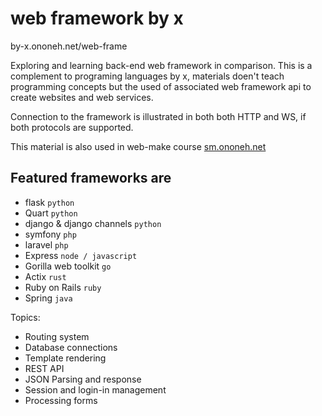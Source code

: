 # web framework by x

by-x.ononeh.net/web-frame

Exploring and learning back-end web framework in comparison.
This is a complement to programing languages by x, materials doen't teach programming concepts but the used of associated web framework api to create websites and web services.

Connection to the framework is illustrated in both both HTTP and WS, if both protocols are supported.

This material is also used in web-make course [sm.ononeh.net](https://sm.ononeh.net)

## Featured frameworks are

* flask                     `python`
* Quart                     `python`
* django & django channels  `python`
* symfony                   `php`
* laravel                   `php`
* Express                   `node / javascript`
* Gorilla web toolkit       `go`  
* Actix                     `rust`
* Ruby on Rails             `ruby`
* Spring                    `java`

Topics:

* Routing system
* Database connections
* Template rendering
* REST API
* JSON Parsing and response
* Session and login-in management
* Processing forms
